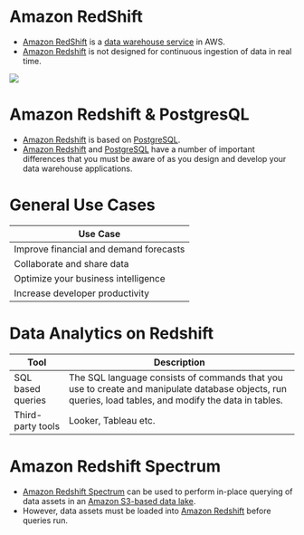# Amazon RedShift
- [Amazon RedShift](https://aws.amazon.com/redshift/) is a [data warehouse service](../../../1_HLDDesignComponents/0_SystemGlossaries/Database/BigData/DataWarehouses.md) in AWS.
- [Amazon Redshift]() is not designed for continuous ingestion of data in real time.

![](https://lucyinthecloud.com/app/uploads/2021/07/amazon-redshift.png)

# Amazon Redshift & PostgresQL
- [Amazon Redshift]() is based on [PostgreSQL](../../../1_HLDDesignComponents/3_DatabaseComponents/Readme.md).
- [Amazon Redshift]() and [PostgreSQL](../../../1_HLDDesignComponents/3_DatabaseComponents/Readme.md) have a number of important differences that you must be aware of as you design and develop your data warehouse applications.

# General Use Cases

| Use Case                               |
|----------------------------------------|
| Improve financial and demand forecasts |
| Collaborate and share data             |
| Optimize your business intelligence    |
| Increase developer productivity        |

# Data Analytics on Redshift

| Tool              | Description                                                                                                                                            |
|-------------------|--------------------------------------------------------------------------------------------------------------------------------------------------------|
| SQL based queries | The SQL language consists of commands that you use to create and manipulate database objects, run queries, load tables, and modify the data in tables. |
| Third-party tools | Looker, Tableau etc.                                                                                                                                   |

# Amazon Redshift Spectrum
- [Amazon Redshift Spectrum](https://docs.aws.amazon.com/redshift/latest/dg/c-getting-started-using-spectrum.html) can be used to perform in-place querying of data assets in an [Amazon S3-based data lake](../../7_StorageServices/3_ObjectStorageS3/Readme.md). 
- However, data assets must be loaded into [Amazon Redshift]() before queries run. 